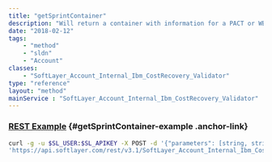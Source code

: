 ```yaml
---
title: "getSprintContainer"
description: "Will return a container with information for a PACT or WBS account ID and BMS country ID. "
date: "2018-02-12"
tags:
    - "method"
    - "sldn"
    - "Account"
classes:
    - "SoftLayer_Account_Internal_Ibm_CostRecovery_Validator"
type: "reference"
layout: "method"
mainService : "SoftLayer_Account_Internal_Ibm_CostRecovery_Validator"
---
```


### [REST Example](#getSprintContainer-example) <a href="/article/rest/"><i class="fas fa-question"></i></a> {#getSprintContainer-example .anchor-link} 
```bash
curl -g -u $SL_USER:$SL_APIKEY -X POST -d '{"parameters": [string, string]}' \
'https://api.softlayer.com/rest/v3.1/SoftLayer_Account_Internal_Ibm_CostRecovery_Validator/getSprintContainer'
```
